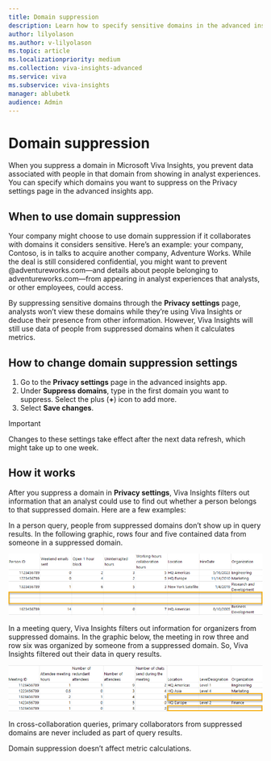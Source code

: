 ```yaml
---
title: Domain suppression
description: Learn how to specify sensitive domains in the advanced insights Privacy settings page
author: lilyolason
ms.author: v-lilyolason
ms.topic: article
ms.localizationpriority: medium
ms.collection: viva-insights-advanced
ms.service: viva 
ms.subservice: viva-insights
manager: ablubetk
audience: Admin
---
```


# Domain suppression

When you suppress a domain in Microsoft Viva Insights, you prevent data associated with people in that domain from showing in analyst experiences. You can specify which domains you want to suppress on the Privacy settings page in the advanced insights app.

## When to use domain suppression

Your company might choose to use domain suppression if it collaborates with domains it considers sensitive. Here’s an example: your company, Contoso, is in talks to acquire another company, Adventure Works. While the deal is still considered confidential, you might want to prevent @adventureworks.com—and details about people belonging to adventureworks.com—from appearing in analyst experiences that analysts, or other employees, could access. 

By suppressing sensitive domains through the **Privacy settings** page, analysts won’t view these domains while they’re using Viva Insights or deduce their presence from other information. However, Viva Insights will still use data of people from suppressed domains when it calculates metrics. 

## How to change domain suppression settings

1.	Go to the **Privacy settings** page in the advanced insights app.
2.	Under **Suppress domains**, type in the first domain you want to suppress. Select the plus (**+**) icon to add more.
3.	Select **Save changes**. 

>[!Important]
>Changes to these settings take effect after the next data refresh, which might take up to one week. 

## How it works

After you suppress a domain in **Privacy settings**, Viva Insights filters  out information that an analyst could use to find out whether a person belongs to that suppressed domain. Here are a few examples:

In a person query, people from suppressed domains don’t show up in query results. In the following graphic, rows four and five contained data from someone in a suppressed domain.

![Screenshot of results for a person query.](../images/admin-domain-suppression-person-query-results.png)

In a meeting query, Viva Insights filters out information for organizers from suppressed domains. In the graphic below, the meeting in row three and row six was organized by someone from a suppressed domain. So, Viva Insights filtered out their data in query results.

![Screenshot of results for a meeting query.](../images/admin-domain-suppression-meeting-query-results.png)

In cross-collaboration queries, primary collaborators from suppressed domains are never included as part of query results.

Domain suppression doesn’t affect metric calculations. 
